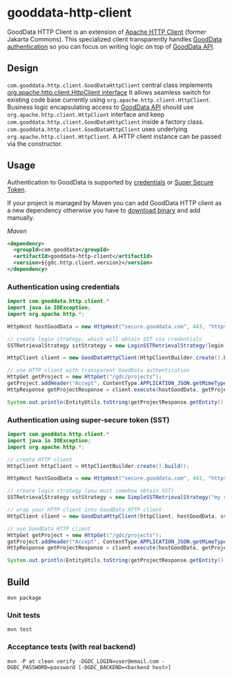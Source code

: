 gooddata-http-client
====================

GoodData HTTP Client is an extension of [Apache HTTP Client](http://hc.apache.org/httpcomponents-client-4.3.x/index.html) (former Jakarta Commons).
This specialized client transparently handles [GoodData authentication](https://developer.gooddata.com/api#/introduction/use-cases/log-in)
so you can focus on writing logic on top of [GoodData API](https://developer.gooddata.com/api).

## Design

```com.gooddata.http.client.GoodDataHttpClient``` central class implements [org.apache.http.client.HttpClient interface](http://hc.apache.org/httpcomponents-client-4.2.x/httpclient/apidocs/org/apache/http/client/HttpClient.html)
It allows seamless switch for existing code base currently using ```org.apache.http.client.HttpClient```. Business logic encapsulating
access to [GoodData API](https://developer.gooddata.com/api) should use ```org.apache.http.client.HttpClient``` interface
and keep ```com.gooddata.http.client.GoodDataHttpClient``` inside a factory class. ```com.gooddata.http.client.GoodDataHttpClient``` uses underlying ```org.apache.http.client.HttpClient```.  A HTTP client
instance can be passed via the constructor.

## Usage

Authentication to GoodData is supported by [credentials](#credentials) or [Super Secure Token](#sst).

If your project is managed by Maven you can add GoodData HTTP client as a new dependency otherwise you have to
[download binary](#http://search.maven.org/#browse%7C458832843) and add manually.

*Maven*

```XML
<dependency>
  <groupId>com.gooddata</groupId>
  <artifactId>gooddata-http-client</artifactId>
  <version>${gdc.http.client.version}</version>
</dependency>
```

### <a name="credentials"/>Authentication using credentials</a>

```Java
import com.gooddata.http.client.*
import java.io.IOException;
import org.apache.http.*;

HttpHost hostGoodData = new HttpHost("secure.gooddata.com", 443, "https");

// create login strategy, which will obtain SST via credentials
SSTRetrievalStrategy sstStrategy = new LoginSSTRetrievalStrategy(login, password);

HttpClient client = new GoodDataHttpClient(HttpClientBuilder.create().build(), hostGoodData, sstStrategy);

// use HTTP client with transparent GoodData authentication
HttpGet getProject = new HttpGet("/gdc/projects");
getProject.addHeader("Accept", ContentType.APPLICATION_JSON.getMimeType());
HttpResponse getProjectResponse = client.execute(hostGoodData, getProject);

System.out.println(EntityUtils.toString(getProjectResponse.getEntity()));
```

### <a name="sst"/>Authentication using super-secure token (SST)</a>

```Java
import com.gooddata.http.client.*
import java.io.IOException;
import org.apache.http.*;

// create HTTP client
HttpClient httpClient = HttpClientBuilder.create().build();

HttpHost hostGoodData = new HttpHost("secure.gooddata.com", 443, "https");

// create login strategy (you must somehow obtain SST)
SSTRetrievalStrategy sstStrategy = new SimpleSSTRetrievalStrategy("my super-secure token");

// wrap your HTTP client into GoodData HTTP client
HttpClient client = new GoodDataHttpClient(httpClient, hostGoodData, sstStrategy);

// use GoodData HTTP client
HttpGet getProject = new HttpGet("/gdc/projects");
getProject.addHeader("Accept", ContentType.APPLICATION_JSON.getMimeType());
HttpResponse getProjectResponse = client.execute(hostGoodData, getProject);

System.out.println(EntityUtils.toString(getProjectResponse.getEntity()));
```

## Build

```
mvn package
```

### Unit tests
```
mvn test
```

### Acceptance tests (with real backend)

```
mvn -P at clean verify -DGDC_LOGIN=user@email.com -DGDC_PASSWORD=password [-DGDC_BACKEND=<backend host>]
```
